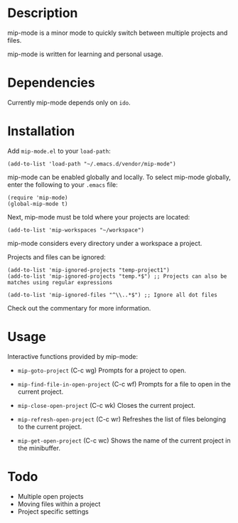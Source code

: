 # Description

mip-mode is a minor mode to quickly switch between multiple projects and
files.

mip-mode is written for learning and personal usage.

# Dependencies

Currently mip-mode depends only on `ido`.

# Installation

Add `mip-mode.el` to your `load-path`:

```
(add-to-list 'load-path "~/.emacs.d/vendor/mip-mode")
```

mip-mode can be enabled globally and locally.  To select mip-mode
globally, enter the following to your `.emacs` file:

```
(require 'mip-mode)
(global-mip-mode t)
```

Next, mip-mode must be told where your projects are located:

```
(add-to-list 'mip-workspaces "~/workspace")
```

mip-mode considers every directory under a workspace a project.

Projects and files can be ignored:

```
(add-to-list 'mip-ignored-projects "temp-project1")
(add-to-list 'mip-ignored-projects "temp.*$") ;; Projects can also be matches using regular expressions

(add-to-list 'mip-ignored-files "^\\..*$") ;; Ignore all dot files
```

Check out the commentary for more information.

# Usage

Interactive functions provided by mip-mode:

* `mip-goto-project` (C-c wg)
  Prompts for a project to open.

* `mip-find-file-in-open-project` (C-c wf)
  Prompts for a file to open in the current project.

* `mip-close-open-project` (C-c wk)
  Closes the current project.

* `mip-refresh-open-project` (C-c wr)
  Refreshes the list of files belonging to the current project.

* `mip-get-open-project` (C-c wc)
  Shows the name of the current project in the minibuffer.

# Todo

* Multiple open projects
* Moving files within a project
* Project specific settings